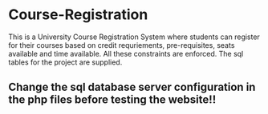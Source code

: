 # Course-Registration

This is a University Course Registration System where students can register for their courses based on credit requriements, pre-requisites, seats available and time available. All these constraints are enforced.
The sql tables for the project are supplied.

## Change the sql database server configuration in the php files before testing the website!!
